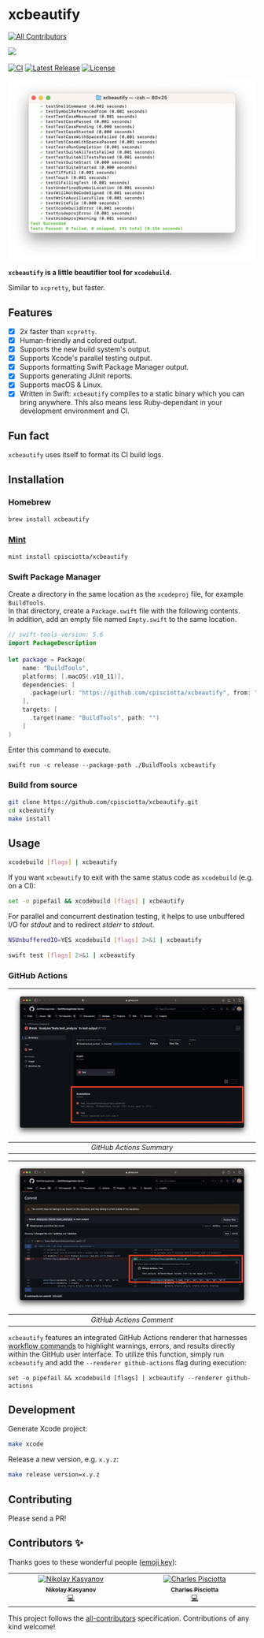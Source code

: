 # xcbeautify
<!-- ALL-CONTRIBUTORS-BADGE:START - Do not remove or modify this section -->
[![All Contributors](https://img.shields.io/badge/all_contributors-2-orange.svg?style=flat-square)](#contributors-)
<!-- ALL-CONTRIBUTORS-BADGE:END -->

[![](https://img.shields.io/endpoint?url=https%3A%2F%2Fswiftpackageindex.com%2Fapi%2Fpackages%2Fcpisciotta%2Fxcbeautify%2Fbadge%3Ftype%3Dswift-versions)](https://swiftpackageindex.com/cpisciotta/xcbeautify)

[![CI](https://github.com/cpisciotta/xcbeautify/actions/workflows/ci.yml/badge.svg)](https://github.com/cpisciotta/xcbeautify/actions/workflows/ci.yml)
[![Latest Release](https://img.shields.io/github/release/cpisciotta/xcbeautify.svg)](https://github.com/cpisciotta/xcbeautify/releases/latest)
[![License](https://img.shields.io/github/license/cpisciotta/xcbeautify.svg)](LICENSE.md)

![Example Screenshot](assets/example.png)

**`xcbeautify` is a little beautifier tool for `xcodebuild`.**

Similar to `xcpretty`, but faster.

## Features

- [x] 2x faster than `xcpretty`.
- [x] Human-friendly and colored output.
- [x] Supports the new build system's output.
- [x] Supports Xcode's parallel testing output.
- [x] Supports formatting Swift Package Manager output.
- [x] Supports generating JUnit reports.
- [x] Supports macOS & Linux.
- [x] Written in Swift: `xcbeautify` compiles to a static binary which you can
  bring anywhere. This also means less Ruby-dependant in your development
  environment and CI.

## Fun fact

`xcbeautify` uses itself to format its CI build logs.

## Installation

### Homebrew

```bash
brew install xcbeautify
```

### [Mint](https://github.com/yonaskolb/mint)

```bash
mint install cpisciotta/xcbeautify
```

### Swift Package Manager

Create a directory in the same location as the `xcodeproj` file, for example `BuildTools`.  
In that directory, create a `Package.swift` file with the following contents.  
In addition, add an empty file named `Empty.swift` to the same location.

```swift
// swift-tools-version: 5.6
import PackageDescription

let package = Package(
    name: "BuildTools",
    platforms: [.macOS(.v10_11)],
    dependencies: [
      .package(url: "https://github.com/cpisciotta/xcbeautify", from: "0.13.0"),
    ],
    targets: [
      .target(name: "BuildTools", path: "")
    ]
)
```

Enter this command to execute.  
```
swift run -c release --package-path ./BuildTools xcbeautify
```

### Build from source

```bash
git clone https://github.com/cpisciotta/xcbeautify.git
cd xcbeautify
make install
```

## Usage

```bash
xcodebuild [flags] | xcbeautify
```

If you want `xcbeautify` to exit with the same status code as `xcodebuild`
(e.g. on a CI):

```bash
set -o pipefail && xcodebuild [flags] | xcbeautify
```

For parallel and concurrent destination testing, it helps to use unbuffered I/O for _stdout_ and to redirect _stderr_ to _stdout_.

```bash
NSUnbufferedIO=YES xcodebuild [flags] 2>&1 | xcbeautify
```

```bash
swift test [flags] 2>&1 | xcbeautify
```

### GitHub Actions

| ![GitHub Actions Summary](assets/gh-summary.png) |
|:--:|
| *GitHub Actions Summary* |

| ![GitHub Actions Comment](assets/gh-comment.png) |
|:--:|
| *GitHub Actions Comment* |

`xcbeautify` features an integrated GitHub Actions renderer that harnesses [workflow commands](https://docs.github.com/en/actions/using-workflows/workflow-commands-for-github-actions) to highlight warnings, errors, and results directly within the GitHub user interface. To utilize this function, simply run `xcbeautify` and add the `--renderer github-actions` flag during execution:

```
set -o pipefail && xcodebuild [flags] | xcbeautify --renderer github-actions
```

## Development

Generate Xcode project:

```sh
make xcode
```

Release a new version, e.g. `x.y.z`:

```bash
make release version=x.y.z
```

## Contributing

Please send a PR!

## Contributors ✨

Thanks goes to these wonderful people ([emoji key](https://allcontributors.org/docs/en/emoji-key)):

<!-- ALL-CONTRIBUTORS-LIST:START - Do not remove or modify this section -->
<!-- prettier-ignore-start -->
<!-- markdownlint-disable -->
<table>
  <tbody>
    <tr>
      <td align="center" valign="top" width="14.28%"><a href="https://github.com/nikolaykasyanov"><img src="https://avatars.githubusercontent.com/u/136644?v=4?s=100" width="100px;" alt="Nikolay Kasyanov"/><br /><sub><b>Nikolay Kasyanov</b></sub></a><br /><a href="https://github.com/cpisciotta/xcbeautify/commits?author=nikolaykasyanov" title="Code">💻</a></td>
      <td align="center" valign="top" width="14.28%"><a href="http://www.charlespisciotta.com"><img src="https://avatars.githubusercontent.com/u/38054839?v=4?s=100" width="100px;" alt="Charles Pisciotta"/><br /><sub><b>Charles Pisciotta</b></sub></a><br /><a href="https://github.com/cpisciotta/xcbeautify/commits?author=cpisciotta" title="Code">💻</a></td>
    </tr>
  </tbody>
</table>

<!-- markdownlint-restore -->
<!-- prettier-ignore-end -->

<!-- ALL-CONTRIBUTORS-LIST:END -->

This project follows the [all-contributors](https://github.com/all-contributors/all-contributors) specification. Contributions of any kind welcome!
